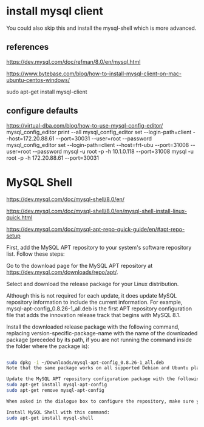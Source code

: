 # install mysql client

You could also skip this and install the mysql-shell which is more advanced.

## references

<https://dev.mysql.com/doc/refman/8.0/en/mysql.html>

<https://www.bytebase.com/blog/how-to-install-mysql-client-on-mac-ubuntu-centos-windows/>

sudo apt-get install mysql-client

## configure defaults

<https://virtual-dba.com/blog/how-to-use-mysql-config-editor/>
mysql_config_editor print --all
mysql_config_editor set --login-path=client --host=172.20.88.61 --port=30031 --user=root --password
mysql_config_editor set --login-path=client --host=frt-ubu --port=31008 --user=root --password
mysql -u root -p -h 10.1.0.118 --port=31008
mysql -u root -p -h 172.20.88.61 --port=30031

# MySQL Shell

<https://dev.mysql.com/doc/mysql-shell/8.0/en/>

<https://dev.mysql.com/doc/mysql-shell/8.0/en/mysql-shell-install-linux-quick.html>

<https://dev.mysql.com/doc/mysql-apt-repo-quick-guide/en/#apt-repo-setup>

First, add the MySQL APT repository to your system's software repository list. Follow these steps:

Go to the download page for the MySQL APT repository at <https://dev.mysql.com/downloads/repo/apt/>.

Select and download the release package for your Linux distribution.

Although this is not required for each update, it does update MySQL repository information to include the current information. For example, mysql-apt-config_0.8.26-1_all.deb is the first APT repository configuration file that adds the innovation release track that begins with MySQL 8.1.

Install the downloaded release package with the following command, replacing version-specific-package-name with the name of the downloaded package (preceded by its path, if you are not running the command inside the folder where the package is):

```bash

sudo dpkg -i ~/Downloads/mysql-apt-config_0.8.26-1_all.deb
Note that the same package works on all supported Debian and Ubuntu platforms.

Update the MySQL APT repository configuration package with the following command:
sudo apt-get install mysql-apt-config
sudo apt-get remove mysql-apt-config

When asked in the dialogue box to configure the repository, make sure you choose MySQL 8.0 as the release series you want.

Install MySQL Shell with this command:
sudo apt-get install mysql-shell

```
